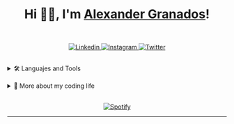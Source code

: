 <!-- TITLE -->
<h1 align="center">Hi 👋🏼, I'm <a href="https://www.g1alexander.com/" target="_black" rel="noopener">Alexander Granados</a>!</h1>

<br>
<!-- SOCIAL MEDIA -->
<p align="center">
  <a href="https://www.linkedin.com/in/g1alexander/" target="_blank">
    <img alt="Linkedin" src="https://img.shields.io/badge/linkedin-0077B5?logo=linkedin&logoColor=white&style=for-the-badge" />
  </a>
  <a href="https://www.instagram.com/g1alexander/" target="_blank">
    <img alt="Instagram" src="https://img.shields.io/badge/Instagram-E4405F?logo=instagram&logoColor=white&style=for-the-badge" />
  </a>
  <a href="https://twitter.com/g1alexander_" target="_blank">
    <img alt="Twitter" src="https://img.shields.io/badge/Twitter-1DA1F2?logo=twitter&logoColor=white&style=for-the-badge" />
  </a>
</p>

<br>

<!-- TOOLS -->
<details>
  <summary>🛠️ Languajes and Tools</summary>
  <br />

  <div align = "center">
    <p>
      <img alt="HTML" src="https://img.shields.io/badge/-HTML-E34F26?&logo=HTML5&logoColor=ffffff" />
      <img alt="CSS" src="https://img.shields.io/badge/-CSS-1572B6?&logo=CSS3&logoColor=ffffff" />
      <img alt="JS" src="https://img.shields.io/badge/-JS-yellow?&logo=Javascript&logoColor=ffffff" />
      <img alt="TS" src="https://img.shields.io/badge/-TS-3178C6?&logo=TypeScript&logoColor=ffffff" />
      <img alt="GIT" src="https://img.shields.io/badge/-GIT-F05032?&logo=Git&logoColor=ffffff" />
      <img alt="BOOTSTRAP" src="https://img.shields.io/badge/-BOOTSTRAP-7952B3?&logo=bootstrap&logoColor=ffffff" />
      <img alt="TAILWIND" src="https://img.shields.io/badge/-TAILWIND-38B2AC?&logo=Tailwind-css&logoColor=ffffff" />
      <img alt="VUE" src="https://img.shields.io/badge/-VUE-4FC08D?&logo=vuedotjs&logoColor=ffffff" />
      <img alt="VUETIFY" src="https://img.shields.io/badge/-VUETIFY-1867C0?&logo=Vuetify&logoColor=ffffff" />
      <img alt="NUXT.JS" src="https://img.shields.io/badge/-NUXT.JS-00C58E?&logo=nuxtdotjs&logoColor=ffffff" />
      <img alt="STRAPI" src="https://img.shields.io/badge/-STRAPI-2F2E8B?&logo=Strapi&logoColor=ffffff" />
      <img alt="VERCEL" src="https://img.shields.io/badge/-VERCEL-000000?&logo=Vercel&logoColor=ffffff" />
      <img alt="NETLIFY" src="https://img.shields.io/badge/-NETLIFY-00C7B7?&logo=Netlify&logoColor=ffffff" />
    </p>
  </div>
</details>

<br>

<!-- CODE -->
<details>
  <summary>🚀 More about my coding life</summary>
  <br />

  <div align = "center">
    <img src = "https://github-readme-streak-stats.herokuapp.com?user=g1alexander&theme=vue-dark&hide_border=true" width = 400 />
    <img src = "https://github-readme-stats.vercel.app/api?username=g1alexander&show_icons=true&theme=vue-dark&count_private=true&hide_border=true" width = 400 />
  </div>
</details>

<br>

<!-- SPOTIFY -->
<div align="center">

[![Spotify](https://spotify-now-playing-lime-kappa.vercel.app/api/spotify)](https://open.spotify.com/user/g1alexander)

</div>

---
